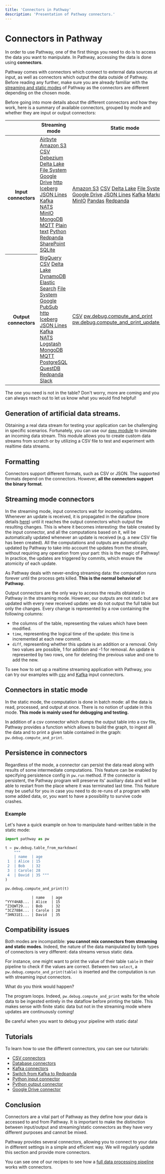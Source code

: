 ```yaml
---
title: 'Connectors in Pathway'
description: 'Presentation of Pathway connectors.'
---
```


# Connectors in Pathway

In order to use Pathway, one of the first things you need to do is to access the data you want to manipulate.
In Pathway, accessing the data is done using **connectors**.

Pathway comes with connectors which connect to external data sources at input, as well as connectors which output the data outside of Pathway.
Before reading any further, make sure you are already familiar with the [streaming and static modes](/developers/user-guide/introduction/streaming-and-static-modes/) of Pathway as the connectors are different depending on the chosen mode.

Before going into more details about the different connectors and how they work, here is a summary of available connectors, grouped by mode and whether they are input or output connectors:

<table class="w-full">
    <thead>
        <tr>
            <th></th>
            <th class="text-center">Streaming mode</th>
            <th class="text-center">Static mode</th>
        </tr>
    </thead>
    <tbody>
        <tr>
            <th class="text-center">Input connectors</th>
            <td class="text-center !align-middle">
                <span class="block"><a href="/developers/api-docs/pathway-io/airbyte">Airbyte</a></span>
                <span class="block"><a href="/developers/api-docs/pathway-io/s3">Amazon S3</a></span>
                <span class="block"><a href="/developers/user-guide/connect/connectors/csv_connectors">CSV</a></span>
                <span class="block"><a href="/developers/user-guide/connect/connectors/database-connectors">Debezium</a></span>
                <span class="block"><a href="/developers/api-docs/pathway-io/deltalake">Delta Lake</a></span>
                <span class="block"><a href="/developers/user-guide/connect/connectors/fs-connector">File System</a></span>
                <span class="block"><a href="/developers/api-docs/pathway-io/gdrive">Google Drive</a></span>
                <span class="block"><a href="/developers/api-docs/pathway-io/http">http</a></span>
                <span class="block"><a href="/developers/api-docs/pathway-io/iceberg">Iceberg</a></span>
                <span class="block"><a href="/developers/user-guide/connect/connectors/jsonlines-connector">JSON Lines</a></span>
                <span class="block"><a href="/developers/user-guide/connect/connectors/kafka_connectors">Kafka</a></span>
                <span class="block"><a href="/developers/api-docs/pathway-io/nats">NATS</a></span>
                <span class="block"><a href="/developers/api-docs/pathway-io/minio">MinIO</a></span>
                <span class="block"><a href="/developers/user-guide/connect/connectors/mongodb-debezium">MongoDB</a></span>
                <span class="block"><a href="/developers/api-docs/pathway-io/mqtt">MQTT</a></span>
                <span class="block"><a href="/developers/api-docs/pathway-io/plaintext">Plain text</a></span>
                <span class="block"><a href="/developers/user-guide/connect/connectors/custom-python-connectors">Python</a></span>
                <span class="block"><a href="/developers/user-guide/connect/connectors/switching-to-redpanda">Redpanda</a></span>
                <span class="block"><a href="/developers/api-docs/pathway-xpacks-sharepoint/#pathway.xpacks.connectors.sharepoint.read">SharePoint</a></span>
                <span class="block"><a href="/developers/api-docs/pathway-io/sqlite">SQLite</a></span>
            </td>
            <td class="text-center !align-middle">
                <span class="block"><a href="/developers/api-docs/pathway-io/s3">Amazon S3</a></span>
                <span class="block"><a href="/developers/user-guide/connect/connectors/csv_connectors">CSV</a></span>
                <span class="block"><a href="/developers/api-docs/pathway-io/deltalake">Delta Lake</a></span>
                <span class="block"><a href="/developers/user-guide/connect/connectors/fs-connector">File System</a></span>
                <span class="block"><a href="/developers/api-docs/pathway-io/gdrive">Google Drive</a></span>
                <span class="block"><a href="/developers/user-guide/connect/connectors/jsonlines-connector">JSON Lines</a></span>
                <span class="block"><a href="/developers/user-guide/connect/connectors/kafka_connectors">Kafka</a></span>
                <span class="block"><a href="/developers/api-docs/debug#pathway.debug.table_from_markdown">Markdown</a></span>
                <span class="block"><a href="/developers/api-docs/pathway-io/minio">MinIO</a></span>
                <span class="block"><a href="/developers/api-docs/debug#pathway.debug.table_from_pandas">Pandas</a></span>
                <span class="block"><a href="/developers/user-guide/connect/connectors/switching-to-redpanda">Redpanda</a></span>
            </td>
        </tr>
        <tr>
            <th class="text-center">Output connectors</th>
            <td class="text-center !align-middle">
                <span class="block"><a href="/developers/api-docs/pathway-io/bigquery">BigQuery</a></span>
                <span class="block"><a href="/developers/user-guide/connect/connectors/csv_connectors">CSV</a></span>
                <span class="block"><a href="/developers/api-docs/pathway-io/deltalake">Delta Lake</a></span>
                <span class="block"><a href="/developers/api-docs/pathway-io/dynamodb">DynamoDB</a></span>
                <span class="block"><a href="/developers/api-docs/pathway-io/elasticsearch">Elastic Search</a></span>
                <span class="block"><a href="/developers/user-guide/connect/connectors/fs-connector">File System</a></span>
                <span class="block"><a href="/developers/api-docs/pathway-io/pubsub">Google PubSub</a></span>
                <span class="block"><a href="/developers/api-docs/pathway-io/http">http</a></span>
                <span class="block"><a href="/developers/api-docs/pathway-io/iceberg">Iceberg</a></span>
                <span class="block"><a href="/developers/user-guide/connect/connectors/jsonlines-connector">JSON Lines</a></span>
                <span class="block"><a href="/developers/user-guide/connect/connectors/kafka_connectors">Kafka</a></span>
                <span class="block"><a href="/developers/api-docs/pathway-io/nats">NATS</a></span>
                <span class="block"><a href="/developers/api-docs/pathway-io/logstash">Logstash</a></span>
                <span class="block"><a href="/developers/api-docs/pathway-io/mongodb">MongoDB</a></span>
                <span class="block"><a href="/developers/api-docs/pathway-io/mqtt">MQTT</a></span>
                <span class="block"><a href="/developers/user-guide/connect/connectors/database-connectors">PostgreSQL</a></span>
                <span class="block"><a href="/developers/api-docs/pathway-io/questdb">QuestDB</a></span>
                <span class="block"><a href="/developers/user-guide/connect/connectors/switching-to-redpanda">Redpanda</a></span>
                <span class="block"><a href="/developers/user-guide/connect/connectors/slack_send_alerts">Slack</a></span>
            </td>
            <td class="text-center !align-middle">
                <span class="block"><a href="/developers/user-guide/connect/connectors/csv_connectors">CSV</a></span>
                <span class="block"><a href="/developers/api-docs/debug#pathway.debug.compute_and_print">pw.debug.compute_and_print</a></span>
                <span class="block"><a href="/developers/api-docs/debug#pathway.debug.compute_and_print_update_stream">pw.debug.compute_and_print_update_stream</a></span>
            </td>
        </tr>
    </tbody>
</table>


The one you need is not in the table? Don't worry, more are coming and you can always reach out to let us know what you would find helpful!

## Generation of artificial data streams.
Obtaining a real data stream for testing your application can be challenging in specific scenarios.
Fortunately, you can use our [`demo` module](/developers/user-guide/connect/artificial-streams) to simulate an incoming data stream.
This module allows you to create custom data streams from scratch or by utilizing a CSV file to test and experiment with realtime data streams.

## Formatting

 Connectors support different formats, such as CSV or JSON.
 The supported formats depend on the connectors. However, **all the connectors support the binary format**.

## Streaming mode connectors

In the streaming mode, input connectors wait for incoming updates.
Whenever an update is received, it is propagated in the dataflow (more details [here](/developers/user-guide/introduction/streaming-and-static-modes/)) until it reaches the output connectors which output the resulting changes.
This is where it becomes interesting: the table created by the input connector, and all the computations based on it, will be automatically updated whenever an update is received (e.g. a new CSV file has been created).
All the computations and outputs are automatically updated by Pathway to take into account the updates from the stream, without requiring any operation from your part: this is the magic of Pathway!
In practice, the updates are triggered by commits, which ensure the atomicity of each update.

As Pathway deals with never-ending streaming data: the computation runs forever until the process gets killed.
**This is the normal behavior of Pathway.**

Output connectors are the only way to access the results obtained in Pathway in the streaming mode.
However, our outputs are not static but are updated with every new received update: we do not output the full table but only the changes.
Every change is represented by a row containing the following columns:
* the columns of the table, representing the values which have been modified.
* `time`, representing the logical time of the update: this time is incremented at each new commit.
* `diff`, representing whether this update is an addition or a removal. Only two values are possible, 1 for addition and -1 for removal.
An update is represented by two rows, one for deleting the previous value and one to add the new.

To see how to set up a realtime streaming application with Pathway, you can try our examples with [csv](/developers/user-guide/introduction/first_realtime_app_with_pathway/) and [Kafka](/developers/templates/etl/linear_regression_with_kafka) input connectors.

## Connectors in static mode

In the static mode, the computation is done in batch mode: all the data is read, processed, and output at once.
There is no notion of update in this mode.
**This mode is mainly used for debugging and testing.**

In addition of a csv connector which dumps the output table into a csv file, Pathway provides a function which allows to build the graph, to ingest all the data and to print a given table contained in the graph: `pw.debug.compute_and_print`.

## Persistence in connectors

Regardless of the mode, a connector can persist the data read along with results of some intermediate computations. This feature can be enabled by specifying persistence config in `pw.run` method. If the connector is persistent, the Pathway program will preserve its' auxiliary data and will be able to restart from the place where it was terminated last time. This feature may be useful for you in case you need to do re-runs of a program with some added data, or, you want to have a possibility to survive code crashes.

### Example

Let's have a quick example on how to manipulate hand-written table in the static mode:

```python
import pathway as pw

t = pw.debug.table_from_markdown(
    """
    | name  | age
 1  | Alice | 15
 2  | Bob   | 32
 3  | Carole| 28
 4  | David | 35 """
)

pw.debug.compute_and_print(t)
```

```
            | name   | age
^YYY4HAB... | Alice  | 15
^Z3QWT29... | Bob    | 32
^3CZ78B4... | Carole | 28
^3HN31E1... | David  | 35
```


## Compatibility issues

Both modes are incompatible: **you cannot mix connectors from streaming and static modes**.
Indeed, the nature of the data manipulated by both types of connectors is very different: data streams versus static data.

For instance, one might want to print the value of their table `table` in their pipeline to check if the values are correct.
Between two `select`, a `pw.debug.compute_and_print(table)` is inserted and the computation is run with streaming input connectors.

What do you think would happen?

The program loops. Indeed, `pw.debug.compute_and_print` waits for the whole data to be ingested entirely in the dataflow before printing the table.
This makes sense with finite static data but not in the streaming mode where updates are continuously coming!

Be careful when you want to debug your pipeline with static data!

## Tutorials

To learn how to use the different connectors, you can see our tutorials:
* [CSV connectors](/developers/user-guide/connect/connectors/csv_connectors/)
* [Database connectors](/developers/user-guide/connect/connectors/database-connectors/)
* [Kafka connectors](/developers/user-guide/connect/connectors/kafka_connectors/)
* [Switch from Kafka to Redpanda](/developers/user-guide/connect/connectors/switching-to-redpanda/)
* [Python input connector](/developers/user-guide/connect/connectors/custom-python-connectors)
* [Python output connector](/developers/user-guide/connect/connectors/python-output-connectors)
* [Google Drive connector](/developers/user-guide/connect/connectors/gdrive-connector)


## Conclusion

Connectors are a vital part of Pathway as they define how your data is accessed to and from Pathway.
It is important to make the distinction between input/output and streaming/static connectors as they have very different purposes and cannot be mixed.

Pathway provides several connectors, allowing you to connect to your data in different settings in a simple and efficient way.
We will regularly update this section and provide more connectors.

You can see one of our recipes to see how a [full data processing pipeline](/developers/templates/etl/suspicious_activity_tumbling_window) works with connectors.
